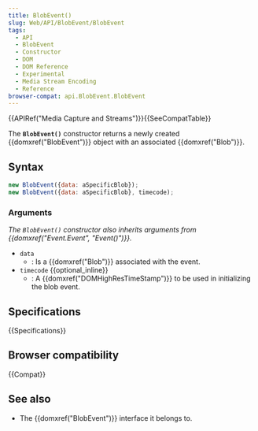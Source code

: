 ```yaml
---
title: BlobEvent()
slug: Web/API/BlobEvent/BlobEvent
tags:
  - API
  - BlobEvent
  - Constructor
  - DOM
  - DOM Reference
  - Experimental
  - Media Stream Encoding
  - Reference
browser-compat: api.BlobEvent.BlobEvent
---
```

{{APIRef("Media Capture and Streams")}}{{SeeCompatTable}}

The **`BlobEvent()`** constructor returns a newly created
{{domxref("BlobEvent")}} object with an associated {{domxref("Blob")}}.

## Syntax

```js
new BlobEvent({data: aSpecificBlob});
new BlobEvent({data: aSpecificBlob}, timecode);
```

### Arguments

_The `BlobEvent()` constructor also inherits arguments from
{{domxref("Event.Event", "Event()")}}._

- `data`
  - : Is a {{domxref("Blob")}} associated with the event.
- `timecode` {{optional_inline}}
  - : A {{domxref("DOMHighResTimeStamp")}} to be used in initializing the blob event.

## Specifications

{{Specifications}}

## Browser compatibility

{{Compat}}

## See also

- The {{domxref("BlobEvent")}} interface it belongs to.
